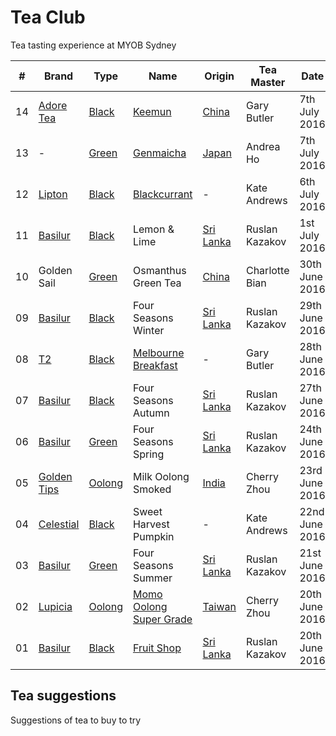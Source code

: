# Tea Club 
Tea tasting experience at MYOB Sydney

| #  | Brand         | Type     | Name                      | Origin      | Tea Master      | Date           |
|----|---------------|----------|---------------------------|-------------|-----------------|----------------|
| 14 | [Adore Tea]   | [Black]  | [Keemun]                  | [China]     | Gary Butler     | 7th July 2016  |
| 13 | -             | [Green]  | [Genmaicha]               | [Japan]     | Andrea Ho       | 7th July 2016  |
| 12 | [Lipton]      | [Black]  | [Blackcurrant]            | -           | Kate Andrews    | 6th July 2016  |
| 11 | [Basilur]     | [Black]  | Lemon & Lime              | [Sri Lanka] | Ruslan Kazakov  | 1st July 2016  |
| 10 | Golden Sail   | [Green]  | Osmanthus Green Tea       | [China]     | Charlotte Bian  | 30th June 2016 |
| 09 | [Basilur]     | [Black]  | Four Seasons Winter       | [Sri Lanka] | Ruslan Kazakov  | 29th June 2016 |
| 08 | [T2]          | [Black]  | [Melbourne Breakfast]     | -           | Gary Butler     | 28th June 2016 |
| 07 | [Basilur]     | [Black]  | Four Seasons Autumn       | [Sri Lanka] | Ruslan Kazakov  | 27th June 2016 |
| 06 | [Basilur]     | [Green]  | Four Seasons Spring       | [Sri Lanka] | Ruslan Kazakov  | 24th June 2016 |
| 05 | [Golden Tips] | [Oolong] | Milk Oolong Smoked        | [India]     | Cherry Zhou     | 23rd June 2016 |
| 04 | [Celestial]   | [Black]  | Sweet Harvest Pumpkin     | -           | Kate Andrews    | 22nd June 2016 |
| 03 | [Basilur]     | [Green]  | Four Seasons Summer       | [Sri Lanka] | Ruslan Kazakov  | 21st June 2016 |
| 02 | [Lupicia]     | [Oolong] | [Momo Oolong Super Grade] | [Taiwan]    | Cherry Zhou     | 20th June 2016 |
| 01 | [Basilur]     | [Black]  | [Fruit Shop]              | [Sri Lanka] | Ruslan Kazakov  | 20th June 2016 |

## Tea suggestions
Suggestions of tea to buy to try

<!-- Brand -->
[Basilur]: http://www.basilurshop.com.au
[Celestial]: http://www.celestialseasonings.com
[T2]: http://www.t2tea.com
[Lupicia]: http://www.lupicia.com.au
[Golden Tips]: http://www.goldentipstea.com
[Lipton]: http://www.liptontea.com
[Adore Tea]: http://adoretea.com.au

<!-- Type -->
[Black]: https://en.wikipedia.org/wiki/Black_tea
[Green]: https://en.wikipedia.org/wiki/Green_tea
[White]: https://en.wikipedia.org/wiki/White_tea
[Oolong]: https://en.wikipedia.org/wiki/Oolong

<!-- Name -->
[Genmaicha]: https://en.wikipedia.org/wiki/Genmaicha
[Keemun]: http://adoretea.com.au/Black/Black-Tea/Keemun.html
[Blackcurrant]: http://www.made-in-scandinavian.com/store/p1064/Lipton_Blackcurrant_20_-Tea_Bags_%2F_Pack_Made_in_Europe.html
[Melbourne Breakfast]: http://www.t2tea.com/en/au/tea/melbourne-breakfast-loose-leaf-gift-cube-T125AE023.html
[Momo Oolong Super Grade]: https://usa.lupicia.com/category/select/cid/308/pid/9383/language/en
[Fruit Shop]: http://www.basilurshop.com.au/basilur/festive-collection-100g-lt-fruit-shop

<!-- Origin -->
[China]: https://en.wikipedia.org/wiki/China
[India]: https://en.wikipedia.org/wiki/India
[Japan]: https://en.wikipedia.org/wiki/Japan
[Sri Lanka]: https://en.wikipedia.org/wiki/Sri_Lanka
[Taiwan]: https://en.wikipedia.org/wiki/Taiwan
